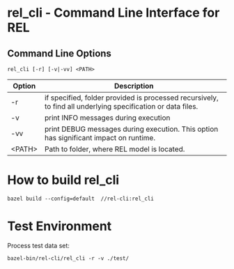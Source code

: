 # rel_cli - Command Line Interface for REL

## Command Line Options

```
rel_cli [-r] [-v|-vv] <PATH>
```
| Option        | Description   |
| ------------- |-------------|
| -r      | if specified, folder provided is processed recursively, to find all underlying specification or data files. |
| -v      | print INFO messages during execution   |
| -vv     | print DEBUG messages during execution. This option has significant impact on runtime.   |
| \<PATH\>     | Path to folder, where REL model is located. |


# How to build rel_cli

```
bazel build --config=default  //rel-cli:rel_cli
``` 

# Test Environment

Process test data set:

```
bazel-bin/rel-cli/rel_cli -r -v ./test/
``` 